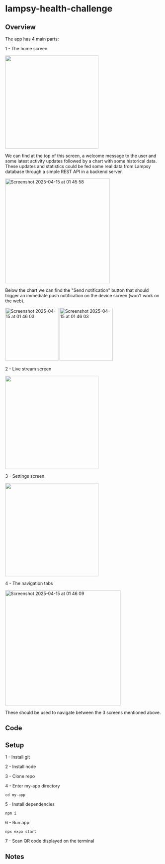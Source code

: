 # lampsy-health-challenge
## Overview
The app has 4 main parts:

1 - The home screen

<img src="https://github.com/user-attachments/assets/330e5227-b8f0-4cdb-8c6d-9cb97f403994" width="300" />

We can find at the top of this screen, a welcome message to the user and some latest activity updates followed by a chart with some historical data. These updates and statistics could be fed some real data from Lampsy database through a simple REST API in a backend server.

<img width="337" alt="Screenshot 2025-04-15 at 01 45 58" src="https://github.com/user-attachments/assets/84c8f4b9-acec-40fa-b4c7-54ba71f1ec61" />

Below the chart we can find the "Send notification" button that should trigger an immediate push notification on the device screen (won't work on the web).

<img width="171" alt="Screenshot 2025-04-15 at 01 46 03" src="https://github.com/user-attachments/assets/fbdf18ef-2550-4e84-935e-0c5f75b96396" />

<img width="171" alt="Screenshot 2025-04-15 at 01 46 03" src="https://github.com/user-attachments/assets/2d01c63f-7b53-452b-bb0e-82482b8217de" />

2 - Live stream screen

<img src="https://github.com/user-attachments/assets/9a1813d0-38d7-48a2-8423-153fd4bae77e" width="300" />

3 - Settings screen

<img src="https://github.com/user-attachments/assets/de06c1d6-7141-4b46-b5d5-5a48931a241f" width="300" />

4 - The navigation tabs

<img width="371" alt="Screenshot 2025-04-15 at 01 46 09" src="https://github.com/user-attachments/assets/b7d7d6ec-bdcb-4603-8015-34c723899773" />

These should be used to navigate between the 3 screens mentioned above.

## Code
## Setup
1 - Install git

2 - Install node

3 - Clone repo

4 - Enter my-app directory
```
cd my-app
```
5 - Install dependencies
```
npm i
```
6 - Run app
```
npx expo start
```
7 - Scan QR code displayed on the terminal
## Notes
